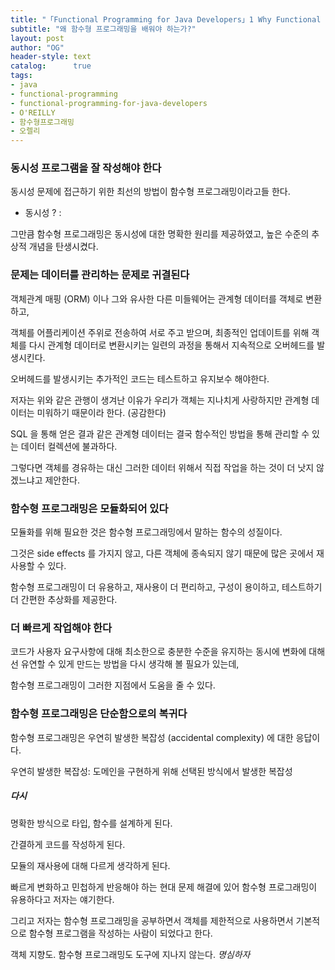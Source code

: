```yaml
---
title: "「Functional Programming for Java Developers」1 Why Functional Programming?"
subtitle: "왜 함수형 프로그래밍을 배워야 하는가?"
layout: post
author: "OG"
header-style: text
catalog:      true
tags:
- java
- functional-programming
- functional-programming-for-java-developers
- O'REILLY
- 함수형프로그래밍
- 오렐리
---
```


### 동시성 프로그램을 잘 작성해야 한다
동시성 문제에 접근하기 위한 최선의 방법이 함수형 프로그래밍이라고들 한다.

* 동시성 ? :

그만큼 함수형 프로그래밍은 동시성에 대한 명확한 원리를 제공하였고, 높은 수준의 추상적 개념을 탄생시켰다.


### 문제는 데이터를 관리하는 문제로 귀결된다

객체관계 매핑 (ORM) 이나 그와 유사한 다른 미들웨어는 관계형 데이터를 객체로 변환하고,

객체를 어플리케이션 주위로 전송하여 서로 주고 받으며, 최종적인 업데이트를 위해 객체를 다시 관계형 데이터로 변환시키는 일련의 과정을 통해서 지속적으로 오버헤드를 발생시킨다.

오버헤드를 발생시키는 추가적인 코드는 테스트하고 유지보수 해야한다.

저자는 위와 같은 관행이 생겨난 이유가 우리가 객체는 지나치게 사랑하지만 관계형 데이터는 미워하기 때문이라 한다. (공감한다)

SQL 을 통해 얻은 결과 같은 관계형 데이터는 결국 함수적인 방법을 통해 관리할 수 있는 데이터 컬렉션에 불과하다.

그렇다면 객체를 경유하는 대신 그러한 데이터 위해서 직접 작업을 하는 것이 더 낫지 않겠느냐고 제안한다.


### 함수형 프로그래밍은 모듈화되어 있다

모듈화를 위해 필요한 것은 함수형 프로그래밍에서 말하는 함수의 성질이다.

그것은 side effects 를 가지지 않고, 다른 객체에 종속되지 않기 때문에 많은 곳에서 재사용할 수 있다.

함수형 프로그래밍이 더 유용하고, 재사용이 더 편리하고, 구성이 용이하고, 테스트하기 더 간편한 추상화를 제공한다.


### 더 빠르게 작업해야 한다

코드가 사용자 요구사항에 대해 최소한으로 충분한 수준을 유지하는 동시에 변화에 대해선 유연할 수 있게 만드는 방법을 다시 생각해 볼 필요가 있는데,

함수형 프로그래밍이 그러한 지점에서 도움을 줄 수 있다.


### 함수형 프로그래밍은 단순함으로의 복귀다

함수형 프로그래밍은 우연히 발생한 복잡성 (accidental complexity) 에 대한 응답이다.

우연히 발생한 복잡성: 도메인을 구현하게 위해 선택된 방식에서 발생한 복잡성


##### 다시

명확한 방식으로 타입, 함수를 설계하게 된다.

간결하게 코드를 작성하게 된다.

모듈의 재사용에 대해 다르게 생각하게 된다.

빠르게 변화하고 민첩하게 반응해야 하는 현대 문제 해결에 있어 함수형 프로그래밍이 유용하다고 저자는 얘기한다.

그리고 저자는 함수형 프로그래밍을 공부하면서 객체를 제한적으로 사용하면서 기본적으로 함수형 프로그램을 작성하는 사람이 되었다고 한다.

객체 지향도. 함수형 프로그래밍도 도구에 지나지 않는다. *명심하자*

